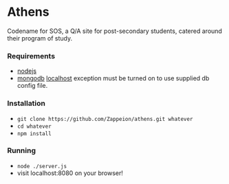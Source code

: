 # Athens
Codename for SOS, a Q/A site for post-secondary students, catered around their program of study. 

### Requirements
+ [nodejs](http://nodejs.org/)
+ [mongodb](http://docs.mongodb.org/manual/administration/install-on-linux/) [localhost](http://docs.mongodb.org/manual/core/authentication/#localhost-exception) exception must be turned on to use supplied db config file. 

### Installation
+ `git clone https://github.com/Zappeion/athens.git whatever`
+ `cd whatever`
+ `npm install`

### Running
+ `node ./server.js`
+ visit localhost:8080 on your browser! 


